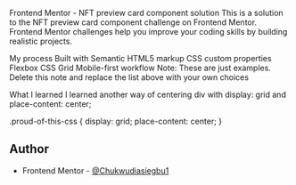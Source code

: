 Frontend Mentor - NFT preview card component solution
This is a solution to the NFT preview card component challenge on Frontend Mentor. Frontend Mentor challenges help you improve your coding skills by building realistic projects.


My process
Built with
Semantic HTML5 markup
CSS custom properties
Flexbox
CSS Grid
Mobile-first workflow
Note: These are just examples. Delete this note and replace the list above with your own choices

What I learned
I learned another way of centering div with display: grid and place-content: center;

.proud-of-this-css {
  display: grid;
  place-content: center;
}




## Author


- Frontend Mentor - [@Chukwudiasiegbu1](https://www.frontendmentor.io/profile/Chukwudiasiegbu1)